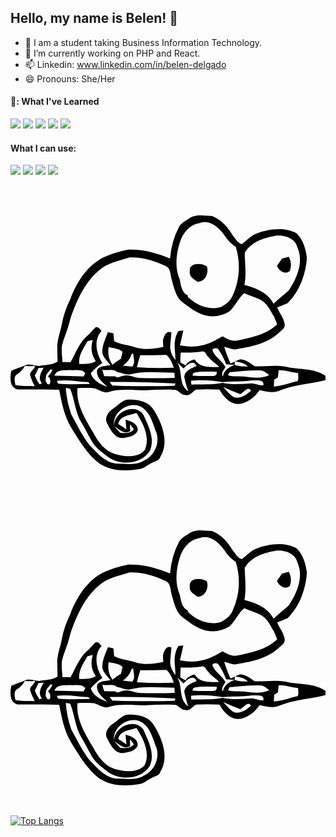 ## Hello, my name is Belen! 👋

- 🌱 I am a student taking Business Information Technology.
- 🔭 I’m currently working on PHP and React.
- 📫 Linkedin: www.linkedin.com/in/belen-delgado
- 😄 Pronouns: She/Her

<!--
**bmagdalenaa/bmagdalenaa** is a ✨ _special_ ✨ repository because its `README.md` (this file) appears on your GitHub profile.

- 👯 I’m looking to collaborate on ...
- 🤔 I’m looking for help with ...
- 💬 Ask me about ...
- ⚡ Fun fact: ...
canva, visual studio, visual studio code   atom, figma,

-->

#### 📖: What I've Learned

<img src="https://img.shields.io/badge/Java-007396?style=flat-square&logo=java&logoColor=white"/> <img src="https://img.shields.io/badge/CSharp-239120?style=flat-square&logo=csharp&logoColor=white"/> <img src="https://img.shields.io/badge/JavaScript-F7DF1E?style=flat-square&logo=javaScript&logoColor=white"/> <img src="https://img.shields.io/badge/HTML5-E34F26?style=flat-square&logo=HTML5&logoColor=white"/> <img src="https://img.shields.io/badge/CSS-F43059?style=flat-square&logo=CSS Wizardry&logoColor=white"/>

#### What I can use:

<img src="https://img.shields.io/badge/Sublime Text-FF9800?style=flat-square&logo=Sublime Text&logoColor=white"/> <img src="https://img.shields.io/badge/Visual Studio Code-007ACC?style=flat-square&logo=Visual Studio Code&logoColor=white"/> <img src="https://img.shields.io/badge/Visual Studio-5C2D91?style=flat-square&logo=Visual Studio&logoColor=white"/> <img src="https://img.shields.io/badge/Notepad++-90E59A?style=flat-square&logo=Notepad++&logoColor=white"/> 
 
 <svg role="img" viewBox="0 0 24 24" xmlns="http://www.w3.org/2000/svg"><title>Notepad++</title><path d="M14.443 2.285c-.305.005-.6.06-.853.248-.256.168-.546.32-.723.578a6.273 6.273 0 00-.71 2.463c-1.009-.413-2.08-.716-3.177-.676a8.602 8.602 0 00-1.93.604c-1.26.657-2.058 1.943-2.53 3.246a6.84 6.84 0 00-.604 1.805c-.107.568-.322 1.115-.357 1.695-.002.394.029.788.023 1.182-.422.263-.926.245-1.398.328-.34-.008-.67-.18-1.014-.07-.36.172-.75.269-1.111.437-.087.51-.166 1.225.457 1.424 1.064-.002 2.132.002 3.195.021.192.98.38 1.99.898 2.86.613.987 1.213 2.025 2.147 2.75.888.593 2.02.617 3.039.441.387-.043.656-.35 1.004-.492.212-.126.527-.156.607-.428.698-1.13.163-2.531-.47-3.56-.403-.707-1.275-.853-2.018-.82-.436.065-.712.44-1.063.667-.388.235-.761.735-.468 1.186.251.473.561 1.107 1.193 1.074.399-.046.932-.136 1.106-.553.077-.505-.519-.748-.92-.838.019.247.045.494.07.743-.207-.143-.415-.28-.625-.418.128-.667.87-.65 1.38-.854.52.81 1.068 1.852.645 2.815-.489.612-1.37.535-2.054.375-.894-.137-1.487-.933-1.881-1.682-.594-1.035-1.323-2.145-1.196-3.387.417-.021.834-.02 1.25.004.398.094.752.438 1.182.27.922-.252 1.881-.1 2.822-.11.74-.052 1.484-.062 2.225-.031.268.073.411.4.72.38.358.12.558-.246.827-.4a17.954 17.954 0 011.79.002c.283.494.706 1.022 1.31 1.092.734.027 1.356-.493 1.753-1.064.52.117 1.082.282 1.586.021 1.095-.464 2.3-.464 3.43-.785v-.322c-.907-.61-2.027-.441-3.043-.695-.775-.133-1.562-.012-2.34-.022-.345-.236-.683-.509-1.119-.537-.134.059-.27.113-.404.168.356.04.728.12.994.38-.336-.02-.684-.004-1.002-.126-.428.157-.835.4-.902.894-.182-.255.083-.493.189-.72-.24-.507-.826-.768-.994-1.315a.289.289 0 01.48-.008c.234.345.426.715.573 1.104.217.013.435.027.654.045v-.25c-.109.045-.216.09-.322.142-.189-.412-.351-.837-.485-1.271.258.062.506.155.766.207 1.176-.184 2.439-.412 3.36-1.232.194-.2.542-.37.484-.698-.057-.474-.402-.841-.573-1.277.267-.101.535-.2.793-.32.918-.899 1.377-2.185 1.477-3.448-.092-.673-.282-1.413-.803-1.886-.95-.48-2.07-.324-3.035.025-.437.174-.76.527-1.123.813-.296-.066-.477-.41-.672-.633-.375-.64-.89-1.235-1.596-1.51-.293-.011-.608-.055-.914-.05zm.395.516c.59.02 1.109.506 1.443.972.222.37.524.682.885.916a5.218 5.218 0 01-.277 3.791c-.167.375-.519.605-.864.795-.91.267-1.874-.133-2.521-.783l.012-.094c-.458-.214-.537-.767-.616-1.21-.39-.893-.293-1.916-.006-2.823.212-.71.756-1.39 1.526-1.498a1.12 1.12 0 01.418-.066zm5.592 1.025c.616.002 1.29.28 1.44.926.48 1.112-.052 2.344-.688 3.273-.368.345-.792.627-1.137 1-.425-.844-1.359-1.219-2.223-1.437.16-.808.04-1.628.022-2.44.468-.835 1.44-1.154 2.326-1.304.084-.011.172-.018.26-.018zm.775 1.62a7.73 7.73 0 01-.523.138c-.125.181-.252.363-.381.545.141.372.636.718.984.38a1.297 1.297 0 00-.08-1.064c-.178-.318 0 0 0 0zm-11.988.046c.9-.011 1.793.272 2.601.653.38.153.353.6.438.933.065.26.14.516.217.774.126.383.292.78.62 1.037.546.418 1.108.867 1.794 1.025a2.425 2.425 0 001.787-.303c.45-.404.668-1.007 1.137-1.396.44.215.927.318 1.351.568.44.278.653.777.912 1.207.09.194.164.392.242.588-.786.782-1.936.988-2.974 1.23-.43.128-.829-.096-1.186-.304-.184.101-.367.209-.552.309a3.718 3.718 0 01-2.145.45 32.773 32.773 0 01-.55-.072c.084-.376.182-.749.259-1.127-.092.008-.277.02-.37.026-.31.476-.325 1.052-.263 1.597.015.207.028.413.037.62a1.573 1.573 0 01-.408-.932c.016-.391.065-.778.1-1.168-.41-.177-.571.292-.647.596 0 .168.012.335.024.502-.714.163-1.48.246-2.188.011-.514-.168-1.075-.182-1.557-.445-.016-.2-.033-.398-.054-.596-.141-.026-.282-.051-.422-.08-.189.507-.452 1.021-.424 1.575.095.365.401.634.629.925-.335.098-.791.022-1.016.334-.135.601.413.948.772 1.319-.516-.19-1.089-.463-1.266-1.03.26-.302.554-.57.881-.797-.471-.698-.676-1.743-.066-2.421-.118-.143-.257-.39-.477-.268-.172.162-.318.35-.484.52-.7.533-.976 1.386-1.399 2.12-.205-.007-.41-.013-.615-.013l-.01-.254a4.621 4.621 0 01-.023-1.014c.153-.596.418-1.158.568-1.755l.051-.194.086-.293c.452-1.231 1.008-2.494 2.012-3.379.642-.636 1.563-.81 2.396-1.07.06-.003.122-.007.182-.008zm5.12.496c-.38-.012-.738.145-.675.596-.055.394.323.572.592.76.602-.003.872-.686.707-1.178a1.264 1.264 0 00-.623-.178zm-8.064 5.79a1.865 1.865 0 00.225 1.622c-.391.203-.826.213-1.256.211-.09-.648.318-1.202.621-1.736.137-.03.275-.062.41-.098zm1.213.544c.353.101.773.09 1.051.358-.042.174-.083.348-.113.525a5.16 5.16 0 00-.654.465 1.747 1.747 0 01-.284-1.348zm7.168.324c.211.023.262.279.4.407.236.306.573.512.852.775-.67.018-1.475.102-1.88-.562-.271.074-.543.183-.684.445l-.4-.217c-.005-.25.004-.502.025-.752h.457c.412.003.824-.028 1.23-.096zm-5.306.147c.02.336.18.73-.07 1.02-.246-.021-.492-.041-.733-.084.326-.195.567-.505.674-.87zm2.51.117c.315.24.445.634.591.986-.938.036-1.878.023-2.814-.039.064-.31.17-.61.252-.916.655-.02 1.313 0 1.97-.03zm.826.535c.152.184.318.355.498.512.24-.277.775-.727.998-.193-.363.174-.813.305-.934.742l-.012.053c.076.381.178.756.307 1.123-.773-.505-.391-1.548-.857-2.237zm-10.815.293c-.02.295-.422.42-.373.727.091.29.21.57.354.838-.491-.023-.989.003-1.475-.088-.046-.256-.161-.635.11-.805.259-.16.47-.389.615-.658.255.04.516.036.77-.014zm.66.153c-.208.362-.461.81-.138 1.191l-.176.078a2.664 2.664 0 01-.361-.676c.102-.184.195-.374.28-.566.132-.006.263-.015.395-.027zm.518.086l.033.08.11-.047c-.04.227-.205.391-.346.562.233.014.296.764-.041.557a10.992 10.992 0 01-.127-.225c.024-.227-.012-.48.181-.648l.055-.067.086-.095.049-.117zm3.943.074c.347.082.895-.121 1.11.166.31.05.603.197.92.205 1.122-.329 2.316-.154 3.47-.154.006.1.02.298.028.398-.869.033-1.737.036-2.604.014-.452-.003-.881-.307-1.338-.17-.2.018-.424.229-.6.043-.28-.003-.562-.012-.843-.018-.045-.17-.1-.34-.143-.484zm-2.428.017c.375.05.849-.096 1.131.225l-.12.27c-.74-.036-1.48-.043-2.221-.065.151-.495.8-.404 1.21-.43zm15.87.016c.502-.022.98.166 1.478.215.003.207.065.428-.035.623-.608.116-1.185.383-1.81.398.011-.168.02-.336.023-.506l.287-.187.057-.543zm-1.61.014c.102 0 .205.004.307.01.229.044.396.227.588.347-.552.275-1.181.207-1.772.127-.456-.062-.93.022-1.377-.115l.125-.225c.708-.06 1.416-.151 2.13-.144zm-3.761.097c.217.002.434.006.652.006.022.22-.071.326-.28.319-.517.014-1.034.012-1.55-.018-.05-.306.34-.249.525-.295.217-.013.435-.014.653-.012zm-.516.647c.542 0 1.083.051 1.615.152.744-.097 1.494-.005 2.235-.135.306.024.95-.115.876.371-.349.042-.674-.177-1.027-.14-.694.043-1.393.107-2.08-.045-.787.165-1.591.088-2.387.137a17.27 17.27 0 00-.021-.305c.268-.03.546-.024.789-.035zm-10.418.012c.6 0 1.203.111 1.803.132l.125.143c-.808-.002-1.622.062-2.426-.022a13.543 13.543 0 01-.104-.209c.2-.032.402-.044.602-.044zm3.426.119c.34.003.683.008 1.025.002 1.337.016 2.672.035 4.006.125a6.16 6.16 0 00-.098.168c-1.304.043-2.606.02-3.91.015l-.822-.029c-.067-.094-.134-.19-.201-.281zm8.642.39c.43.192.857.393 1.305.543.259-.104.615-.671.826-.26-.328.305-.791.614-1.26.51-.36-.17-.59-.52-.87-.793zm-11.984.07l.33.05c.363.841.38 1.81.873 2.599.284.467.518.96.793 1.432.287.492.762.824 1.207 1.162.955.702 2.52.596 3.197-.438.427-.922-.104-1.898-.474-2.74-.634-.996-2.29-.238-2.242.848.364.218.767.663 1.222.384a10.497 10.497 0 01-.013-.533c.108.12.19.261.296.383-.255.329-.67.314-1.045.262-.151-.168-.307-.331-.46-.496-.188-1.083 1.193-1.994 2.11-1.446.655.42.838 1.228 1.099 1.91.301.821-.144 1.793-.924 2.159-.601.388-1.346.234-2.018.234-.917-.044-1.515-.793-2.117-1.387-.58-.712-.958-1.557-1.41-2.351a7.712 7.712 0 01-.424-2.031z"/></svg><svg role="img" viewBox="0 0 24 24" xmlns="http://www.w3.org/2000/svg"><title>Notepad++</title><path d="M14.443 2.285c-.305.005-.6.06-.853.248-.256.168-.546.32-.723.578a6.273 6.273 0 00-.71 2.463c-1.009-.413-2.08-.716-3.177-.676a8.602 8.602 0 00-1.93.604c-1.26.657-2.058 1.943-2.53 3.246a6.84 6.84 0 00-.604 1.805c-.107.568-.322 1.115-.357 1.695-.002.394.029.788.023 1.182-.422.263-.926.245-1.398.328-.34-.008-.67-.18-1.014-.07-.36.172-.75.269-1.111.437-.087.51-.166 1.225.457 1.424 1.064-.002 2.132.002 3.195.021.192.98.38 1.99.898 2.86.613.987 1.213 2.025 2.147 2.75.888.593 2.02.617 3.039.441.387-.043.656-.35 1.004-.492.212-.126.527-.156.607-.428.698-1.13.163-2.531-.47-3.56-.403-.707-1.275-.853-2.018-.82-.436.065-.712.44-1.063.667-.388.235-.761.735-.468 1.186.251.473.561 1.107 1.193 1.074.399-.046.932-.136 1.106-.553.077-.505-.519-.748-.92-.838.019.247.045.494.07.743-.207-.143-.415-.28-.625-.418.128-.667.87-.65 1.38-.854.52.81 1.068 1.852.645 2.815-.489.612-1.37.535-2.054.375-.894-.137-1.487-.933-1.881-1.682-.594-1.035-1.323-2.145-1.196-3.387.417-.021.834-.02 1.25.004.398.094.752.438 1.182.27.922-.252 1.881-.1 2.822-.11.74-.052 1.484-.062 2.225-.031.268.073.411.4.72.38.358.12.558-.246.827-.4a17.954 17.954 0 011.79.002c.283.494.706 1.022 1.31 1.092.734.027 1.356-.493 1.753-1.064.52.117 1.082.282 1.586.021 1.095-.464 2.3-.464 3.43-.785v-.322c-.907-.61-2.027-.441-3.043-.695-.775-.133-1.562-.012-2.34-.022-.345-.236-.683-.509-1.119-.537-.134.059-.27.113-.404.168.356.04.728.12.994.38-.336-.02-.684-.004-1.002-.126-.428.157-.835.4-.902.894-.182-.255.083-.493.189-.72-.24-.507-.826-.768-.994-1.315a.289.289 0 01.48-.008c.234.345.426.715.573 1.104.217.013.435.027.654.045v-.25c-.109.045-.216.09-.322.142-.189-.412-.351-.837-.485-1.271.258.062.506.155.766.207 1.176-.184 2.439-.412 3.36-1.232.194-.2.542-.37.484-.698-.057-.474-.402-.841-.573-1.277.267-.101.535-.2.793-.32.918-.899 1.377-2.185 1.477-3.448-.092-.673-.282-1.413-.803-1.886-.95-.48-2.07-.324-3.035.025-.437.174-.76.527-1.123.813-.296-.066-.477-.41-.672-.633-.375-.64-.89-1.235-1.596-1.51-.293-.011-.608-.055-.914-.05zm.395.516c.59.02 1.109.506 1.443.972.222.37.524.682.885.916a5.218 5.218 0 01-.277 3.791c-.167.375-.519.605-.864.795-.91.267-1.874-.133-2.521-.783l.012-.094c-.458-.214-.537-.767-.616-1.21-.39-.893-.293-1.916-.006-2.823.212-.71.756-1.39 1.526-1.498a1.12 1.12 0 01.418-.066zm5.592 1.025c.616.002 1.29.28 1.44.926.48 1.112-.052 2.344-.688 3.273-.368.345-.792.627-1.137 1-.425-.844-1.359-1.219-2.223-1.437.16-.808.04-1.628.022-2.44.468-.835 1.44-1.154 2.326-1.304.084-.011.172-.018.26-.018zm.775 1.62a7.73 7.73 0 01-.523.138c-.125.181-.252.363-.381.545.141.372.636.718.984.38a1.297 1.297 0 00-.08-1.064c-.178-.318 0 0 0 0zm-11.988.046c.9-.011 1.793.272 2.601.653.38.153.353.6.438.933.065.26.14.516.217.774.126.383.292.78.62 1.037.546.418 1.108.867 1.794 1.025a2.425 2.425 0 001.787-.303c.45-.404.668-1.007 1.137-1.396.44.215.927.318 1.351.568.44.278.653.777.912 1.207.09.194.164.392.242.588-.786.782-1.936.988-2.974 1.23-.43.128-.829-.096-1.186-.304-.184.101-.367.209-.552.309a3.718 3.718 0 01-2.145.45 32.773 32.773 0 01-.55-.072c.084-.376.182-.749.259-1.127-.092.008-.277.02-.37.026-.31.476-.325 1.052-.263 1.597.015.207.028.413.037.62a1.573 1.573 0 01-.408-.932c.016-.391.065-.778.1-1.168-.41-.177-.571.292-.647.596 0 .168.012.335.024.502-.714.163-1.48.246-2.188.011-.514-.168-1.075-.182-1.557-.445-.016-.2-.033-.398-.054-.596-.141-.026-.282-.051-.422-.08-.189.507-.452 1.021-.424 1.575.095.365.401.634.629.925-.335.098-.791.022-1.016.334-.135.601.413.948.772 1.319-.516-.19-1.089-.463-1.266-1.03.26-.302.554-.57.881-.797-.471-.698-.676-1.743-.066-2.421-.118-.143-.257-.39-.477-.268-.172.162-.318.35-.484.52-.7.533-.976 1.386-1.399 2.12-.205-.007-.41-.013-.615-.013l-.01-.254a4.621 4.621 0 01-.023-1.014c.153-.596.418-1.158.568-1.755l.051-.194.086-.293c.452-1.231 1.008-2.494 2.012-3.379.642-.636 1.563-.81 2.396-1.07.06-.003.122-.007.182-.008zm5.12.496c-.38-.012-.738.145-.675.596-.055.394.323.572.592.76.602-.003.872-.686.707-1.178a1.264 1.264 0 00-.623-.178zm-8.064 5.79a1.865 1.865 0 00.225 1.622c-.391.203-.826.213-1.256.211-.09-.648.318-1.202.621-1.736.137-.03.275-.062.41-.098zm1.213.544c.353.101.773.09 1.051.358-.042.174-.083.348-.113.525a5.16 5.16 0 00-.654.465 1.747 1.747 0 01-.284-1.348zm7.168.324c.211.023.262.279.4.407.236.306.573.512.852.775-.67.018-1.475.102-1.88-.562-.271.074-.543.183-.684.445l-.4-.217c-.005-.25.004-.502.025-.752h.457c.412.003.824-.028 1.23-.096zm-5.306.147c.02.336.18.73-.07 1.02-.246-.021-.492-.041-.733-.084.326-.195.567-.505.674-.87zm2.51.117c.315.24.445.634.591.986-.938.036-1.878.023-2.814-.039.064-.31.17-.61.252-.916.655-.02 1.313 0 1.97-.03zm.826.535c.152.184.318.355.498.512.24-.277.775-.727.998-.193-.363.174-.813.305-.934.742l-.012.053c.076.381.178.756.307 1.123-.773-.505-.391-1.548-.857-2.237zm-10.815.293c-.02.295-.422.42-.373.727.091.29.21.57.354.838-.491-.023-.989.003-1.475-.088-.046-.256-.161-.635.11-.805.259-.16.47-.389.615-.658.255.04.516.036.77-.014zm.66.153c-.208.362-.461.81-.138 1.191l-.176.078a2.664 2.664 0 01-.361-.676c.102-.184.195-.374.28-.566.132-.006.263-.015.395-.027zm.518.086l.033.08.11-.047c-.04.227-.205.391-.346.562.233.014.296.764-.041.557a10.992 10.992 0 01-.127-.225c.024-.227-.012-.48.181-.648l.055-.067.086-.095.049-.117zm3.943.074c.347.082.895-.121 1.11.166.31.05.603.197.92.205 1.122-.329 2.316-.154 3.47-.154.006.1.02.298.028.398-.869.033-1.737.036-2.604.014-.452-.003-.881-.307-1.338-.17-.2.018-.424.229-.6.043-.28-.003-.562-.012-.843-.018-.045-.17-.1-.34-.143-.484zm-2.428.017c.375.05.849-.096 1.131.225l-.12.27c-.74-.036-1.48-.043-2.221-.065.151-.495.8-.404 1.21-.43zm15.87.016c.502-.022.98.166 1.478.215.003.207.065.428-.035.623-.608.116-1.185.383-1.81.398.011-.168.02-.336.023-.506l.287-.187.057-.543zm-1.61.014c.102 0 .205.004.307.01.229.044.396.227.588.347-.552.275-1.181.207-1.772.127-.456-.062-.93.022-1.377-.115l.125-.225c.708-.06 1.416-.151 2.13-.144zm-3.761.097c.217.002.434.006.652.006.022.22-.071.326-.28.319-.517.014-1.034.012-1.55-.018-.05-.306.34-.249.525-.295.217-.013.435-.014.653-.012zm-.516.647c.542 0 1.083.051 1.615.152.744-.097 1.494-.005 2.235-.135.306.024.95-.115.876.371-.349.042-.674-.177-1.027-.14-.694.043-1.393.107-2.08-.045-.787.165-1.591.088-2.387.137a17.27 17.27 0 00-.021-.305c.268-.03.546-.024.789-.035zm-10.418.012c.6 0 1.203.111 1.803.132l.125.143c-.808-.002-1.622.062-2.426-.022a13.543 13.543 0 01-.104-.209c.2-.032.402-.044.602-.044zm3.426.119c.34.003.683.008 1.025.002 1.337.016 2.672.035 4.006.125a6.16 6.16 0 00-.098.168c-1.304.043-2.606.02-3.91.015l-.822-.029c-.067-.094-.134-.19-.201-.281zm8.642.39c.43.192.857.393 1.305.543.259-.104.615-.671.826-.26-.328.305-.791.614-1.<svg role="img" viewBox="0 0 24 24" xmlns="http://www.w3.org/2000/svg"><title>Notepad++</title><path d="M14.443 2.285c-.305.005-.6.06-.853.248-.256.168-.546.32-.723.578a6.273 6.273 0 00-.71 2.463c-1.009-.413-2.08-.716-3.177-.676a8.602 8.602 0 00-1.93.604c-1.26.657-2.058 1.943-2.53 3.246a6.84 6.84 0 00-.604 1.805c-.107.568-.322 1.115-.357 1.695-.002.394.029.788.023 1.182-.422.263-.926.245-1.398.328-.34-.008-.67-.18-1.014-.07-.36.172-.75.269-1.111.437-.087.51-.166 1.225.457 1.424 1.064-.002 2.132.002 3.195.021.192.98.38 1.99.898 2.86.613.987 1.213 2.025 2.147 2.75.888.593 2.02.617 3.039.441.387-.043.656-.35 1.004-.492.212-.126.527-.156.607-.428.698-1.13.163-2.531-.47-3.56-.403-.707-1.275-.853-2.018-.82-.436.065-.712.44-1.063.667-.388.235-.761.735-.468 1.186.251.473.561 1.107 1.193 1.074.399-.046.932-.136 1.106-.553.077-.505-.519-.748-.92-.838.019.247.045.494.07.743-.207-.143-.415-.28-.625-.418.128-.667.87-.65 1.38-.854.52.81 1.068 1.852.645 2.815-.489.612-1.37.535-2.054.375-.894-.137-1.487-.933-1.881-1.682-.594-1.035-1.323-2.145-1.196-3.387.417-.021.834-.02 1.25.004.398.094.752.438 1.182.27.922-.252 1.881-.1 2.822-.11.74-.052 1.484-.062 2.225-.031.268.073.411.4.72.38.358.12.558-.246.827-.4a17.954 17.954 0 011.79.002c.283.494.706 1.022 1.31 1.092.734.027 1.356-.493 1.753-1.064.52.117 1.082.282 1.586.021 1.095-.464 2.3-.464 3.43-.785v-.322c-.907-.61-2.027-.441-3.043-.695-.775-.133-1.562-.012-2.34-.022-.345-.236-.683-.509-1.119-.537-.134.059-.27.113-.404.168.356.04.728.12.994.38-.336-.02-.684-.004-1.002-.126-.428.157-.835.4-.902.894-.182-.255.083-.493.189-.72-.24-.507-.826-.768-.994-1.315a.289.289 0 01.48-.008c.234.345.426.715.573 1.104.217.013.435.027.654.045v-.25c-.109.045-.216.09-.322.142-.189-.412-.351-.837-.485-1.271.258.062.506.155.766.207 1.176-.184 2.439-.412 3.36-1.232.194-.2.542-.37.484-.698-.057-.474-.402-.841-.573-1.277.267-.101.535-.2.793-.32.918-.899 1.377-2.185 1.477-3.448-.092-.673-.282-1.413-.803-1.886-.95-.48-2.07-.324-3.035.025-.437.174-.76.527-1.123.813-.296-.066-.477-.41-.672-.633-.375-.64-.89-1.235-1.596-1.51-.293-.011-.608-.055-.914-.05zm.395.516c.59.02 1.109.506 1.443.972.222.37.524.682.885.916a5.218 5.218 0 01-.277 3.791c-.167.375-.519.605-.864.795-.91.267-1.874-.133-2.521-.783l.012-.094c-.458-.214-.537-.767-.616-1.21-.39-.893-.293-1.916-.006-2.823.212-.71.756-1.39 1.526-1.498a1.12 1.12 0 01.418-.066zm5.592 1.025c.616.002 1.29.28 1.44.926.48 1.112-.052 2.344-.688 3.273-.368.345-.792.627-1.137 1-.425-.844-1.359-1.219-2.223-1.437.16-.808.04-1.628.022-2.44.468-.835 1.44-1.154 2.326-1.304.084-.011.172-.018.26-.018zm.775 1.62a7.73 7.73 0 01-.523.138c-.125.181-.252.363-.381.545.141.372.636.718.984.38a1.297 1.297 0 00-.08-1.064c-.178-.318 0 0 0 0zm-11.988.046c.9-.011 1.793.272 2.601.653.38.153.353.6.438.933.065.26.14.516.217.774.126.383.292.78.62 1.037.546.418 1.108.867 1.794 1.025a2.425 2.425 0 001.787-.303c.45-.404.668-1.007 1.137-1.396.44.215.927.318 1.351.568.44.278.653.777.912 1.207.09.194.164.392.242.588-.786.782-1.936.988-2.974 1.23-.43.128-.829-.096-1.186-.304-.184.101-.367.209-.552.309a3.718 3.718 0 01-2.145.45 32.773 32.773 0 01-.55-.072c.084-.376.182-.749.259-1.127-.092.008-.277.02-.37.026-.31.476-.325 1.052-.263 1.597.015.207.028.413.037.62a1.573 1.573 0 01-.408-.932c.016-.391.065-.778.1-1.168-.41-.177-.571.292-.647.596 0 .168.012.335.024.502-.714.163-1.48.246-2.188.011-.514-.168-1.075-.182-1.557-.445-.016-.2-.033-.398-.054-.596-.141-.026-.282-.051-.422-.08-.189.507-.452 1.021-.424 1.575.095.365.401.634.629.925-.335.098-.791.022-1.016.334-.135.601.413.948.772 1.319-.516-.19-1.089-.463-1.266-1.03.26-.302.554-.57.881-.797-.471-.698-.676-1.743-.066-2.421-.118-.143-.257-.39-.477-.268-.172.162-.318.35-.484.52-.7.533-.976 1.386-1.399 2.12-.205-.007-.41-.013-.615-.013l-.01-.254a4.621 4.621 0 01-.023-1.014c.153-.596.418-1.158.568-1.755l.051-.194.086-.293c.452-1.231 1.008-2.494 2.012-3.379.642-.636 1.563-.81 2.396-1.07.06-.003.122-.007.182-.008zm5.12.496c-.38-.012-.738.145-.675.596-.055.394.323.572.592.76.602-.003.872-.686.707-1.178a1.264 1.264 0 00-.623-.178zm-8.064 5.79a1.865 1.865 0 00.225 1.622c-.391.203-.826.213-1.256.211-.09-.648.318-1.202.621-1.736.137-.03.275-.062.41-.098zm1.213.544c.353.101.773.09 1.051.358-.042.174-.083.348-.113.525a5.16 5.16 0 00-.654.465 1.747 1.747 0 01-.284-1.348zm7.168.324c.211.023.262.279.4.407.236.306.573.512.852.775-.67.018-1.475.102-1.88-.562-.271.074-.543.183-.684.445l-.4-.217c-.005-.25.004-.502.025-.752h.457c.412.003.824-.028 1.23-.096zm-5.306.147c.02.336.18.73-.07 1.02-.246-.021-.492-.041-.733-.084.326-.195.567-.505.674-.87zm2.51.117c.315.24.445.634.591.986-.938.036-1.878.023-2.814-.039.064-.31.17-.61.252-.916.655-.02 1.313 0 1.97-.03zm.826.535c.152.184.318.355.498.512.24-.277.775-.727.998-.193-.363.174-.813.305-.934.742l-.012.053c.076.381.178.756.307 1.123-.773-.505-.391-1.548-.857-2.237zm-10.815.293c-.02.295-.422.42-.373.727.091.29.21.57.354.838-.491-.023-.989.003-1.475-.088-.046-.256-.161-.635.11-.805.259-.16.47-.389.615-.658.255.04.516.036.77-.014zm.66.153c-.208.362-.461.81-.138 1.191l-.176.078a2.664 2.664 0 01-.361-.676c.102-.184.195-.374.28-.566.132-.006.263-.015.395-.027zm.518.086l.033.08.11-.047c-.04.227-.205.391-.346.562.233.014.296.764-.041.557a10.992 10.992 0 01-.127-.225c.024-.227-.012-.48.181-.648l.055-.067.086-.095.049-.117zm3.943.074c.347.082.895-.121 1.11.166.31.05.603.197.92.205 1.122-.329 2.316-.154 3.47-.154.006.1.02.298.028.398-.869.033-1.737.036-2.604.014-.452-.003-.881-.307-1.338-.17-.2.018-.424.229-.6.043-.28-.003-.562-.012-.843-.018-.045-.17-.1-.34-.143-.484zm-2.428.017c.375.05.849-.096 1.131.225l-.12.27c-.74-.036-1.48-.043-2.221-.065.151-.495.8-.404 1.21-.43zm15.87.016c.502-.022.98.166 1.478.215.003.207.065.428-.035.623-.608.116-1.185.383-1.81.398.011-.168.02-.336.023-.506l.287-.187.057-.543zm-1.61.014c.102 0 .205.004.307.01.229.044.396.227.588.347-.552.275-1.181.207-1.772.127-.456-.062-.93.022-1.377-.115l.125-.225c.708-.06 1.416-.151 2.13-.144zm-3.761.097c.217.002.434.006.652.006.022.22-.071.326-.28.319-.517.014-1.034.012-1.55-.018-.05-.306.34-.249.525-.295.217-.013.435-.014.653-.012zm-.516.647c.542 0 1.083.051 1.615.152.744-.097 1.494-.005 2.235-.135.306.024.95-.115.876.371-.349.042-.674-.177-1.027-.14-.694.043-1.393.107-2.08-.045-.787.165-1.591.088-2.387.137a17.27 17.27 0 00-.021-.305c.268-.03.546-.024.789-.035zm-10.418.012c.6 0 1.203.111 1.803.132l.125.143c-.808-.002-1.622.062-2.426-.022a13.543 13.543 0 01-.104-.209c.2-.032.402-.044.602-.044zm3.426.119c.34.003.683.008 1.025.002 1.337.016 2.672.035 4.006.125a6.16 6.16 0 00-.098.168c-1.304.043-2.606.02-3.91.015l-.822-.029c-.067-.094-.134-.19-.201-.281zm8.642.39c.43.192.857.393 1.305.543.259-.104.615-.671.826-.26-.328.305-.791.614-1.26.51-.36-.17-.59-.52-.87-.793zm-11.984.07l.33.05c.363.841.38 1.81.873 2.599.284.467.518.96.793 1.432.287.492.762.824 1.207 1.162.955.702 2.52.596 3.197-.438.427-.922-.104-1.898-.474-2.74-.634-.996-2.29-.238-2.242.848.364.218.767.663 1.222.384a10.497 10.497 0 01-.013-.533c.108.12.19.261.296.383-.255.329-.67.314-1.045.262-.151-.168-.307-.331-.46-.496-.188-1.083 1.193-1.994 2.11-1.446.655.42.838 1.228 1.099 1.91.301.821-.144 1.793-.924 2.159-.601.388-1.346.234-2.018.234-.917-.044-1.515-.793-2.117-1.387-.58-.712-.958-1.557-1.41-2.351a7.712 7.712 0 01-.424-2.031z"/></svg>26.51-.36-.17-.59-.52-.87-.793zm-11.984.07l.33.05c.363.841.38 1.81.873 2.599.284.467.518.96.793 1.432.287.492.762.824 1.207 1.162.955.702 2.52.596 3.197-.438.427-.922-.104-1.898-.474-2.74-.634-.996-2.29-.238-2.242.848.364.218.767.663 1.222.384a10.497 10.497 0 01-.013-.533c.108.12.19.261.296.383-.255.329-.67.314-1.045.262-.151-.168-.307-.331-.46-.496-.188-1.083 1.193-1.994 2.11-1.446.655.42.838 1.228 1.099 1.91.301.821-.144 1.793-.924 2.159-.601.388-1.346.234-2.018.234-.917-.044-1.515-.793-2.117-1.387-.58-.712-.958-1.557-1.41-2.351a7.712 7.712 0 01-.424-2.031z"/></svg>
 [![Top Langs](https://github-readme-stats.vercel.app/api/top-langs/?username=bmagdalenaa&langs_count=8)](https://github.com/anuraghazra/github-readme-stats)
